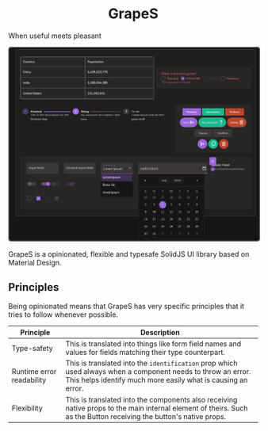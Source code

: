 <h1 align="center">GrapeS</h1>

<span align="center">
  When useful meets pleasant
</span>

<p align="center">
  <img 
    src="https://raw.githubusercontent.com/gabrielmfern/GrapeS/master/Components%20showcase.png" 
    style="border: 2px solid #5B5858; border-radius: 5px;" 
    width="600px" 
    alt="components showcase"
  />
</p>

GrapeS is a opinionated, flexible and typesafe SolidJS UI library based on Material Design.

## Principles

Being opinionated means that GrapeS has very specific principles that it tries to follow
whenever possible.

| Principle | Description |
| ----------- | ----------------------- |
| Type-safety | This is translated into things like form field names and values for fields matching their type counterpart. |
| Runtime error readability | This is translated into the `identification` prop which used always when a component needs to throw an error. This helps identify much more easily what is causing an error. |
| Flexibility | This is translated into the components also receiving native props to the main internal element of theirs. Such as the Button receiving the button's native props. |